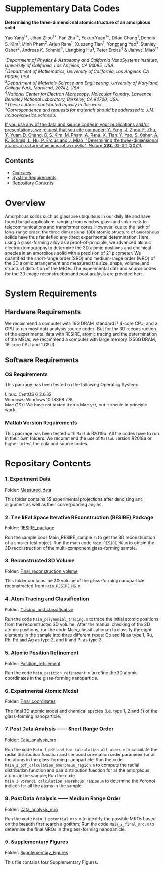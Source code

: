 # Supplementary Data Codes 

**Determining the three-dimensional atomic structure of an amorphous solid**

Yao Yang<sup>1*</sup>, Jihan Zhou<sup>1*</sup>, Fan Zhu<sup>1*</sup>, Yakun Yuan<sup>1*</sup>, Dillan Chang<sup>1</sup>, Dennis S. Kim<sup>1</sup>, Minh Pham<sup>2</sup>, Arjun Rana<sup>1</sup>, Xuezeng Tian<sup>1</sup>, Yonggang Yao<sup>3</sup>, Stanley Osher<sup>2</sup>, Andreas K. Schmid<sup>4</sup>, Liangbing Hu<sup>3</sup>, Peter Ercius<sup>4</sup> & Jianwei Miao<sup>1†</sup>    

*<sup>1</sup>Department of Physics & Astronomy and California NanoSystems Institute, University of California, Los Angeles, CA 90095, USA.*    
*<sup>2</sup>Department of Mathematics, University of California, Los Angeles, CA 90095, USA.*     
*<sup>3</sup>Department of Materials Science and Engineering, University of Maryland, College Park, Maryland, 20742, USA.*     
*<sup>4</sup>National Center for Electron Microscopy, Molecular Foundry, Lawrence Berkeley National Laboratory, Berkeley, CA 94720, USA.*    
**These authors contributed equally to this work.*    
*†Correspondence and requests for materials should be addressed to J.M. (miao@physics.ucla.edu).*     
 
[If you use any of the data and source codes in your publications and/or presentations, we request that you cite our paper: Y. Yang, J. Zhou, F. Zhu, Y. Yuan, D. Chang, D. S. Kim, M. Pham, A. Rana, X. Tian, Y. Yao, S. Osher, A. K. Schmid, L. Hu, P. Ercius and J. Miao, "Determining the three-dimensional atomic structure of an amorphous solid", _Nature_ **592**, 60–64 (2021).](#supplementary-data-codes)

## Contents

- [Overview](#overview)
- [System Requirements](#system-requirements)
- [Repositary Contents](#repositary-contents)

# Overview

Amorphous solids such as glass are ubiquitous in our daily life and have found broad applications ranging from window glass and solar cells to telecommunications and transformer cores. However, due to the lack of long-range order, the three dimensional (3D) atomic structure of amorphous solids have thus far defied any direct experimental determination. Here, using a glass-forming alloy
as a proof-of-principle, we advanced atomic electron tomography to determine the 3D atomic positions and chemical species in an amorphous solid with a precision of 21 picometer. We quantified the short-range order (SRO) and medium-range order (MRO) of the 3D atomic arrangement and measured the size, shape, volume, and structural distortion of the MROs. The experimental data and source codes for the 3D image reconstruction and post analysis are provided here.

# System Requirements

## Hardware Requirements

We recommend a computer with 16G DRAM, standard i7 4-core CPU, and a GPU to run most data analysis source codes. But for the 3D reconstruction of the experimental data with RESIRE, atomic tracing and the determination of the MROs, we recommend a computer with large memory (256G DRAM, 16-core CPU and 1 GPU).

## Software Requirements

### OS Requirements

This package has been tested on the following Operating System:

Linux: CentOS 6 2.6.32    
Windows: Windows 10 18368.778    
Mac OSX: We have not tested it on a Mac yet, but it should in principle work.     

### Matlab Version Requirements

This package has been tested with `Matlab` R2019b. All the codes have to run in their own folders. We recommend the use of `Matlab` version R2018a or higher to test the data and source codes.

# Repositary Contents

### 1. Experiment Data

Folder: [Measured_data](./1_Measured_data)

This folder contains 55 experimental projections after denoising and alignment as well as their corresponding angles.

### 2. The REal Space Iterative REconstruction (RESIRE) Package

Folder: [RESIRE_package](./2_RESIRE_package)

Run the sample code Main_RESIRE_sample.m to get the 3D reconstruction of a smaller test object. Run the main code `Main_RESIRE_MG.m` to obtain the 3D reconstruction of the multi-component glass-forming sample.

### 3. Reconstructed 3D Volume

Folder: [Final_reconstruction_volume](./3_Final_reconstruction_volume)

This folder contains the 3D volume of the glass-forming nanoparticle reconstructed from `Main_RESIRE_MG.m`.

### 4. Atom Tracing and Classification

Folder: [Tracing_and_classification](./4_Tracing_and_classification)

Run the code `Main_polynomial_tracing.m` to trace the initial atomic positions from the reconstructed 3D volume. After the manual checking of the 3D atomic positions, run the code Main_classification.m to classify the eight elements in the sample into three different types: Co and Ni as type 1, Ru, Rh, Pd and Ag as type 2, and Ir and Pt as type 3.

### 5. Atomic Position Refinement

Folder: [Position_refinement](./5_Position_refinement)

Run the code `Main_position_refinement.m` to refine the 3D atomic coordinates in the glass-forming nanoparticle.

### 6. Experimental Atomic Model

Folder: [Final_coordinates](./6_Final_coordinates)

The final 3D atomic model and chemical species (i.e. type 1, 2 and 3) of the glass-forming nanoparticle.

### 7. Post Data Analysis —— Short Range Order

Folder: [Data_analysis_sro](./7_Data_analysis_sro)

Run the code `Main_1_pdf_and_boo_calculation_all_atoms.m` to calculate the radial distribution function and the bond orientation order parameter for all the atoms in the glass-forming nanoparticle; Run the code `Main_2_pdf_calculation_amorphous_region.m` to compute the radial distribution function and pair distribution function for all the amorphous atoms in the sample; Run the code `Main_3_voronoi_calculation_amorphous_region.m` to determine the Voronoi indices for all the atoms in the sample.

### 8. Post Data Analysis —— Medium Range Order

Folder: [Data_analysis_mro](./8_Data_analysis_mro)

Run the code `Main_1_potential_mro.m` to identify the possible MROs based on the breadth first search algorithm; Run the code `Main_2_final_mro.m` to determine the final MROs in the glass-forming nanoparticle.

### 9. Supplementary Figures

Folder: [Supplementary_Figures](./9_Supplementary_figures)

This file contains four Supplementary Figures.
